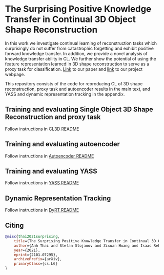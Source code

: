 # The Surprising Positive Knowledge Transfer in Continual 3D Object Shape Reconstruction

In this work we investigate continual learning of reconstruction tasks which surprisingly do not suffer from catastrophic forgetting and exhibit positive forward knowledge transfer. In addition, we provide a novel analysis of knowledge transfer ability in CL. We further show the potential of using the feature representation learned in 3D shape reconstruction to serve as a proxy task for classification. [Link](https://arxiv.org/abs/2101.07295) to our paper and [link](https://rehg-lab.github.io/publication-pages/CLRec/) to our project webpage.

This repository consists of the code for reproducing CL of 3D shape reconstruction, proxy task and autoencoder results in the main text, and YASS and dynamic representation tracking in the appendix.

## Training and evaluating Single Object 3D Shape Reconstruction and proxy task
Follow instructions in [CL3D README](https://github.com/rehg-lab/CLRec/tree/master/CL3D#readme)

## Training and evaluating autoencoder
Follow instructions in [Autoencoder README](https://github.com/rehg-lab/CLRec/blob/master/auto_enc/README.md)

## Training and evaluating YASS
Follow instructions in [YASS README](https://github.com/rehg-lab/CLRec/blob/master/YASS/README.md)

## Dynamic Representation Tracking
Follow instructions in [DyRT README](https://github.com/IsaacRe/dynamic-representation-tracking/blob/master/README.md)

## Citing
```bibtex
@misc{thai2021surprising,
    title={The Surprising Positive Knowledge Transfer in Continual 3D Object Shape Reconstruction},
    author={Anh Thai and Stefan Stojanov and Zixuan Huang and Isaac Rehg and James M. Rehg},
    year={2021},
    eprint={2101.07295},
    archivePrefix={arXiv},
    primaryClass={cs.LG}
}
```


